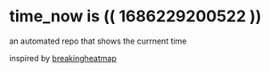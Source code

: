 # time_now is (( 1686229200522 ))

an automated repo that shows the currnent time

inspired by [breakingheatmap](https://github.com/breakingheatmap/breakingheatmap)